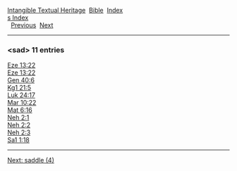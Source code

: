 [Intangible Textual Heritage](../../index)  [Bible](../index) 
[Index](index)   
[s Index](_s_)  
  [Previous](c09702)  [Next](c09704) 

------------------------------------------------------------------------

### &lt;sad&gt; 11 entries

[Eze 13:22](../kjv/eze013.htm#022)  
[Eze 13:22](../kjv/eze013.htm#022)  
[Gen 40:6](../kjv/gen040.htm#006)  
[Kg1 21:5](../kjv/kg1021.htm#005)  
[Luk 24:17](../kjv/luk024.htm#017)  
[Mar 10:22](../kjv/mar010.htm#022)  
[Mat 6:16](../kjv/mat006.htm#016)  
[Neh 2:1](../kjv/neh002.htm#001)  
[Neh 2:2](../kjv/neh002.htm#002)  
[Neh 2:3](../kjv/neh002.htm#003)  
[Sa1 1:18](../kjv/sa1001.htm#018)  

------------------------------------------------------------------------

[Next: saddle (4)](c09704)
